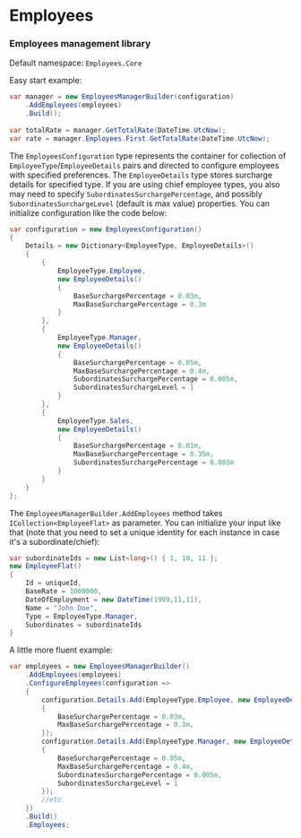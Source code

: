 # Employees
### Employees management library  
  
Default namespace: `Employees.Core`  
  
Easy start example:
```cs
var manager = new EmployeesManagerBuilder(configuration)
	.AddEmployees(employees)
	.Build();
		
var totalRate = manager.GetTotalRate(DateTime.UtcNow);
var rate = manager.Employees.First.GetTotalRate(DateTime.UtcNow);
```  
  
The `EmployeesConfiguration` type represents the container for collection of `EmployeeType`/`EmployeeDetails` pairs and directed to configure employees with specified preferences. The `EmployeeDetails` type stores surcharge details for specified type. If you are using chief employee types, you also may need to specify `SubordinatesSurchargePercentage`, and possibly `SubordinatesSurchargeLevel` (default is max value) properties. You can initialize configuration like the code below:
```cs
var configuration = new EmployeesConfiguration()
{
	Details = new Dictionary<EmployeeType, EmployeeDetails>()
	{
		{
			EmployeeType.Employee,
			new EmployeeDetails()
			{
				BaseSurchargePercentage = 0.03m,
				MaxBaseSurchargePercentage = 0.3m
			}
		},
		{
			EmployeeType.Manager,
			new EmployeeDetails()
			{
				BaseSurchargePercentage = 0.05m,
				MaxBaseSurchargePercentage = 0.4m,
				SubordinatesSurchargePercentage = 0.005m,
				SubordinatesSurchargeLevel = 1
			}
		},
		{
			EmployeeType.Sales,
			new EmployeeDetails()
			{
				BaseSurchargePercentage = 0.01m,
				MaxBaseSurchargePercentage = 0.35m,
				SubordinatesSurchargePercentage = 0.003m
			}
		}
	}
};
```
  
The `EmployeesManagerBuilder.AddEmployees` method takes `ICollection<EmployeeFlat>` as parameter. You can initialize your input like that (note that you need to set a unique identity for each instance in case it's a subordinate/chief):
```cs
var subordinateIds = new List<long>() { 1, 10, 11 };
new EmployeeFlat()
{
	Id = uniqueId,
	BaseRate = 1000000,
	DateOfEmployment = new DateTime(1999,11,11),
	Name = "John Doe",
	Type = EmployeeType.Manager,
	Subordinates = subordinateIds
}
```
  
A little more fluent example:
```cs
var employees = new EmployeesManagerBuilder()
	.AddEmployees(employees)
	.ConfigureEmployees(configuration =>
	{
		configuration.Details.Add(EmployeeType.Employee, new EmployeeDetails()
		{
			BaseSurchargePercentage = 0.03m,
			MaxBaseSurchargePercentage = 0.3m,
		});
		configuration.Details.Add(EmployeeType.Manager, new EmployeeDetails()
		{
			BaseSurchargePercentage = 0.05m,
			MaxBaseSurchargePercentage = 0.4m,
			SubordinatesSurchargePercentage = 0.005m,
			SubordinatesSurchargeLevel = 1
		});
		//etc
	})
	.Build()
	.Employees;
```
